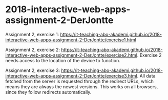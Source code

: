 # 2018-interactive-web-apps-assignment-2-DerJontte
Assignment 2, exercise 1: https://it-teaching-abo-akademi.github.io/2018-interactive-web-apps-assignment-2-DerJontte/exercise1.html

Assignment 2, exercise 2: https://it-teaching-abo-akademi.github.io/2018-interactive-web-apps-assignment-2-DerJontte/exercise2.html.
Exercise 2 needs access to the location of the device to function.

Assignment 2, exercise 3: https://it-teaching-abo-akademi.github.io/2018-interactive-web-apps-assignment-2-DerJontte/exercise3.html. All data fetched from the server is requested through the redirect URLs, which means they are always the newest versions. This works on all browsers, since they follow redirects automatically.
